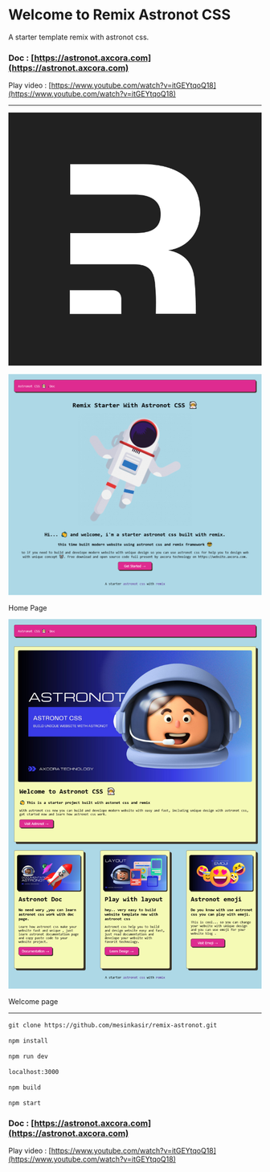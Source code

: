 # Welcome to Remix Astronot CSS

A starter template remix with astronot css.

### Doc : [https://astronot.axcora.com](https://astronot.axcora.com)

Play video : [https://www.youtube.com/watch?v=itGEYtqoQ18](https://www.youtube.com/watch?v=itGEYtqoQ18)

---------------------

<center><img src="remix.png"/></center>

![remix starter template website themes](astronot1.png)

Home Page

![remix starter template website themes](astronot2.png)

Welcome page

---------------------

`git clone https://github.com/mesinkasir/remix-astronot.git`

`npm install`

`npm run dev`

`localhost:3000`

`npm build`

`npm start`

### Doc : [https://astronot.axcora.com](https://astronot.axcora.com)

Play video : [https://www.youtube.com/watch?v=itGEYtqoQ18](https://www.youtube.com/watch?v=itGEYtqoQ18)
